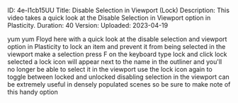 ID: 4e-I1cb15UU
Title: Disable Selection in Viewport (Lock)
Description: This video takes a quick look at the Disable Selection in Viewport option in Plasticity.
Duration: 40
Version: 
Uploaded: 2023-04-19

yum yum Floyd here with a quick look at
the disable selection and viewport
option in Plasticity to lock an item and
prevent it from being selected in the
viewport make a selection press F on the
keyboard type lock and click lock
selected a lock icon will appear next to
the name in the outliner and you'll no
longer be able to select it in the
viewport use the lock icon again to
toggle between locked and unlocked
disabling selection in the viewport can
be extremely useful in densely populated
scenes so be sure to make note of this
handy option